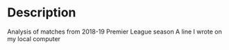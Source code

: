 # Description
Analysis of matches from 2018-19 Premier League season
A line I wrote on my local computer

